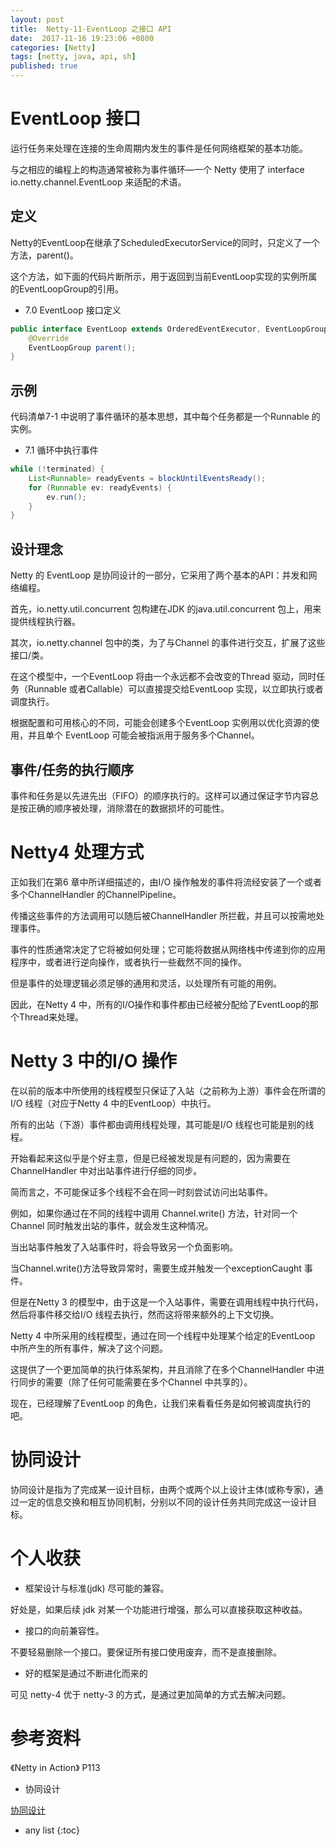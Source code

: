 ```yaml
---
layout: post
title:  Netty-11-EventLoop 之接口 API
date:  2017-11-16 19:23:06 +0800
categories: [Netty]
tags: [netty, java, api, sh]
published: true
---
```


# EventLoop 接口

运行任务来处理在连接的生命周期内发生的事件是任何网络框架的基本功能。

与之相应的编程上的构造通常被称为事件循环—一个 Netty 使用了 interface io.netty.channel.EventLoop 来适配的术语。

## 定义 

Netty的EventLoop在继承了ScheduledExecutorService的同时，只定义了一个方法，parent()。 

这个方法，如下面的代码片断所示，用于返回到当前EventLoop实现的实例所属的EventLoopGroup的引用。

- 7.0 EventLoop 接口定义

```java
public interface EventLoop extends OrderedEventExecutor, EventLoopGroup {
    @Override
    EventLoopGroup parent();
}
```

## 示例

代码清单7-1 中说明了事件循环的基本思想，其中每个任务都是一个Runnable 的实例。

- 7.1 循环中执行事件

```java
while (!terminated) {
    List<Runnable> readyEvents = blockUntilEventsReady();
    for (Runnable ev: readyEvents) {
        ev.run();
    }
}
```

## 设计理念

Netty 的 EventLoop 是协同设计的一部分，它采用了两个基本的API：并发和网络编程。

首先，io.netty.util.concurrent 包构建在JDK 的java.util.concurrent 包上，用来提供线程执行器。

其次，io.netty.channel 包中的类，为了与Channel 的事件进行交互，扩展了这些接口/类。

在这个模型中，一个EventLoop 将由一个永远都不会改变的Thread 驱动，同时任务（Runnable 或者Callable）可以直接提交给EventLoop 实现，以立即执行或者调度执行。

根据配置和可用核心的不同，可能会创建多个EventLoop 实例用以优化资源的使用，并且单个 EventLoop 可能会被指派用于服务多个Channel。

## 事件/任务的执行顺序 

事件和任务是以先进先出（FIFO）的顺序执行的。这样可以通过保证字节内容总是按正确的顺序被处理，消除潜在的数据损坏的可能性。

# Netty4 处理方式

正如我们在第6 章中所详细描述的，由I/O 操作触发的事件将流经安装了一个或者多个ChannelHandler 的ChannelPipeline。

传播这些事件的方法调用可以随后被ChannelHandler 所拦截，并且可以按需地处理事件。

事件的性质通常决定了它将被如何处理；它可能将数据从网络栈中传递到你的应用程序中，或者进行逆向操作，或者执行一些截然不同的操作。

但是事件的处理逻辑必须足够的通用和灵活，以处理所有可能的用例。

因此，在Netty 4 中，所有的I/O操作和事件都由已经被分配给了EventLoop的那个Thread来处理。


# Netty 3 中的I/O 操作

在以前的版本中所使用的线程模型只保证了入站（之前称为上游）事件会在所谓的I/O 线程（对应于Netty 4 中的EventLoop）中执行。

所有的出站（下游）事件都由调用线程处理，其可能是I/O 线程也可能是别的线程。

开始看起来这似乎是个好主意，但是已经被发现是有问题的，因为需要在ChannelHandler 中对出站事件进行仔细的同步。

简而言之，不可能保证多个线程不会在同一时刻尝试访问出站事件。

例如，如果你通过在不同的线程中调用 Channel.write() 方法，针对同一个Channel 同时触发出站的事件，就会发生这种情况。

当出站事件触发了入站事件时，将会导致另一个负面影响。

当Channel.write()方法导致异常时，需要生成并触发一个exceptionCaught 事件。

但是在Netty 3 的模型中，由于这是一个入站事件，需要在调用线程中执行代码，然后将事件移交给I/O 线程去执行，然而这将带来额外的上下文切换。

Netty 4 中所采用的线程模型，通过在同一个线程中处理某个给定的EventLoop 中所产生的所有事件，解决了这个问题。

这提供了一个更加简单的执行体系架构，并且消除了在多个ChannelHandler 中进行同步的需要（除了任何可能需要在多个Channel 中共享的）。

现在，已经理解了EventLoop 的角色，让我们来看看任务是如何被调度执行的吧。


# 协同设计

协同设计是指为了完成某一设计目标，由两个或两个以上设计主体(或称专家)，通过一定的信息交换和相互协同机制，分别以不同的设计任务共同完成这一设计目标。

# 个人收获

- 框架设计与标准(jdk) 尽可能的兼容。

好处是，如果后续 jdk 对某一个功能进行增强，那么可以直接获取这种收益。

- 接口的向前兼容性。

不要轻易删除一个接口。要保证所有接口使用废弃，而不是直接删除。

- 好的框架是通过不断进化而来的

可见 netty-4 优于 netty-3 的方式，是通过更加简单的方式去解决问题。

# 参考资料

《Netty in Action》 P113

- 协同设计

[协同设计](https://wiki.mbalib.com/wiki/%E5%8D%8F%E5%90%8C%E8%AE%BE%E8%AE%A1)

* any list
{:toc}


